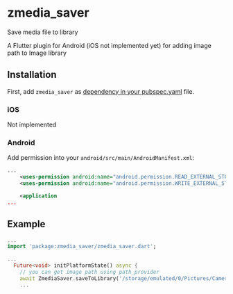 # zmedia_saver

Save media file to library

A Flutter plugin for Android (iOS not implemented yet) for adding image path to Image library

## Installation

First, add ```zmedia_saver``` as [dependency in your pubspec.yaml](https://flutter.io/platform-plugins/) file.

### iOS

Not implemented

### Android

Add permission into your ```android/src/main/AndroidManifest.xml```:

```xml
...
    <uses-permission android:name="android.permission.READ_EXTERNAL_STORAGE" />
    <uses-permission android:name="android.permission.WRITE_EXTERNAL_STORAGE" />

    <application
...
```

## Example

```dart
...
import 'package:zmedia_saver/zmedia_saver.dart';

...
  Future<void> initPlatformState() async {
    // you can get image path using path_provider
    await ZmediaSaver.saveToLibrary('/storage/emulated/0/Pictures/CameraApp/1566620744553.png');
    ...
```